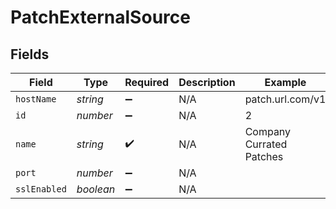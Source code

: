 # PatchExternalSource


## Fields

| Field                    | Type                     | Required                 | Description              | Example                  |
| ------------------------ | ------------------------ | ------------------------ | ------------------------ | ------------------------ |
| `hostName`               | *string*                 | :heavy_minus_sign:       | N/A                      | patch.url.com/v1         |
| `id`                     | *number*                 | :heavy_minus_sign:       | N/A                      | 2                        |
| `name`                   | *string*                 | :heavy_check_mark:       | N/A                      | Company Currated Patches |
| `port`                   | *number*                 | :heavy_minus_sign:       | N/A                      |                          |
| `sslEnabled`             | *boolean*                | :heavy_minus_sign:       | N/A                      |                          |